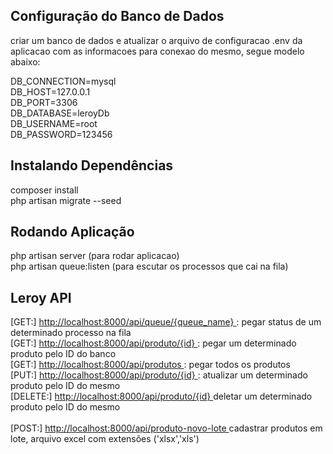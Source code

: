 ## Configuração do Banco de Dados
criar um banco de dados e atualizar o arquivo de configuracao .env da aplicacao com 
as informacoes para conexao do mesmo, segue modelo abaixo: <br/>

DB_CONNECTION=mysql  <br/>
DB_HOST=127.0.0.1  <br/>
DB_PORT=3306  <br/>
DB_DATABASE=leroyDb  <br/>
DB_USERNAME=root  <br/>
DB_PASSWORD=123456  <br/>

## Instalando Dependências
composer install  <br/>
php artisan migrate --seed  <br/>
 
## Rodando Aplicação 
php artisan server (para rodar aplicacao)  <br/>
php artisan queue:listen (para escutar os processos que cai na fila)  <br/>

## Leroy API  
[GET:] <a HREF="http://localhost:8000/api/queue/{queue_name}" TARGET="_blank" > http://localhost:8000/api/queue/{queue_name} </a>: pegar status de um determinado processo na fila<br/> 
[GET:] <a HREF="http://localhost:8000/api/produto/{id}" TARGET="_blank" > http://localhost:8000/api/produto/{id} </a>: pegar um determinado produto pelo ID do banco <br/>
[GET:] <a HREF="http://localhost:8000/api/produtos" TARGET="_blank" > http://localhost:8000/api/produtos </a>: pegar todos os produtos <br/>
[PUT:] <a HREF="http://localhost:8000/api/produto/{id}" TARGET="_blank" > http://localhost:8000/api/produto/{id} </a>: atualizar um determinado produto pelo ID do mesmo <br/> 
[DELETE:] <a HREF="http://localhost:8000/api/produto/{id}" TARGET="_blank" > http://localhost:8000/api/produto/{id} </a> deletar um determinado produto pelo ID do mesmo <br/>  
[POST:] <a HREF="http://localhost:8000/api//produto-novo-lote" TARGET="_blank" > http://localhost:8000/api/produto-novo-lote </a> cadastrar produtos em lote, arquivo excel com extensões ('xlsx','xls')<br/>
